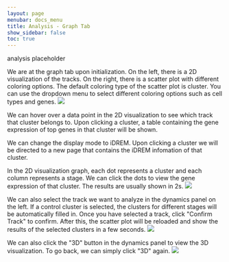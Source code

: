 ```yaml
---
layout: page
menubar: docs_menu
title: Analysis - Graph Tab
show_sidebar: false
toc: true
---
```

analysis placeholder

We are at the graph tab upon initialization. On the left, there is a 2D visualization of the tracks. 
On the right, there is a scatter plot with different coloring options. The default coloring type of the scatter
plot is cluster. You can use the dropdown menu to select different coloring options such as cell types and genes.
<img src="../../../../images/cluster_2.png" class="center"/>

We can hover over a
data point in the 2D visualization to see which track that cluster belongs to.
Upon clicking a cluster, a table containing the gene expression
of top genes in that cluster will be shown.

We can change the display mode to iDREM. Upon clicking a cluster
we will be directed to a new page that contains the iDREM infomation
of that cluster.


In the 2D visualization graph, each dot represents a cluster and each column represents a stage. We can click the dots
to view the gene expression of that cluster. The results are usually shown in 2s.
<img src="../../../../images/track_1.png" class="center"/>


We can also select the track we want to analyze in the dynamics panel on the left.
If a control cluster is selected, the clusters for different stages will be automatically filled in. 
Once you have selected a track, click "Confirm Track" to confirm. After this, the scatter plot will be reloaded and
show the results of the selected clusters in a few seconds.
<img src="../../../../images/dyna_2.jpeg" class="center"/>


We can also click the "3D" button in the dynamics panel to view the 3D visualization. To go back, we can simply click 
"3D" again.
<img src="../../../../images/3d_1.png" class="center"/>